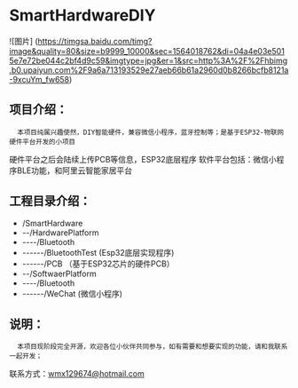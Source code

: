 # SmartHardwareDIY

![图片] (https://timgsa.baidu.com/timg?image&quality=80&size=b9999_10000&sec=1564018762&di=04a4e03e5015e7e72be044c2bf4d9c59&imgtype=jpg&er=1&src=http%3A%2F%2Fhbimg.b0.upaiyun.com%2F9a6a713193529e27aeb66b61a2960d0b8266bcfb8121a-9xcuYm_fw658)
## 项目介绍：
      本项目纯属兴趣使然，DIY智能硬件，兼容微信小程序，蓝牙控制等；是基于ESP32-物联网硬件平台开发的小项目
  硬件平台之后会陆续上传PCB等信息，ESP32底层程序
  软件平台包括：微信小程序BLE功能，和阿里云智能家居平台
## 工程目录介绍：
  - /SmartHardware
  - --/HardwarePlatform
  - ----/Bluetooth
  - ------/BluetoothTest    (Esp32底层实现程序)
  - ------/PCB             （基于ESP32芯片的硬件PCB）
  - --/SoftwaerPlatform
  - ----/Bluetooth
  - ------/WeChat           (微信小程序)
  
## 说明：
      本项目现阶段完全开源，欢迎各位小伙伴共同参与，如有需要和想要实现的功能，请和我联系一起开发；
  联系方式：wmx129674@hotmail.com
